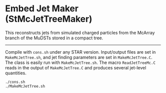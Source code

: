 # Embed Jet Maker (StMcJetTreeMaker)

This reconstructs jets from simulated charged particles from the McArray branch of the MuDSTs stored in a compact tree. 

---

Compile with `cons.sh` under any STAR version. Input/output files are set in `MakeMcJetTree.sh`, and jet finding parameters are set in `MakeMcJetTree.C`. The class is easily run with `MakeMcJetTree.sh`. The macro `ReadJetTreeMc.C` reads in the output of `MakeMcJetTree.C` and produces several jet-level quantities.

```
./cons.sh
./MakeMcJetTree.sh
```
